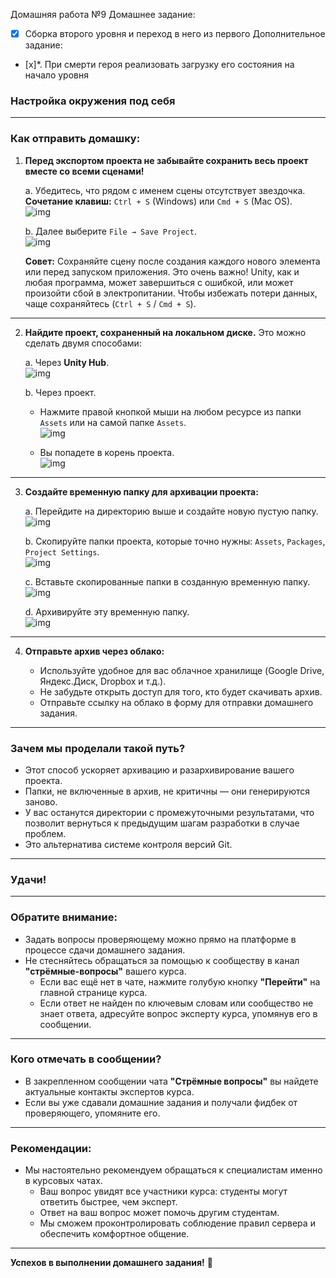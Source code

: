Домашняя работа №9
Домашнее задание:
- [x] Сборка второго уровня и переход в него из первого
Дополнительное задание:
- [x]*. При смерти героя реализовать загрузку его состояния на начало уровня


### Настройка окружения под себя

---

### Как отправить домашку:

1. **Перед экспортом проекта не забывайте сохранить весь проект вместе со всеми сценами!**

   a. Убедитесь, что рядом с именем сцены отсутствует звездочка.  
   **Сочетание клавиш:** `Ctrl + S` (Windows) или `Cmd + S` (Mac OS).  
   ![img](img/1.png)

   b. Далее выберите `File → Save Project`.  
   ![img](img/2.png)

   **Совет:** Сохраняйте сцену после создания каждого нового элемента или перед запуском приложения. Это очень важно! Unity, как и любая программа, может завершиться с ошибкой, или может произойти сбой в электропитании. Чтобы избежать потери данных, чаще сохраняйтесь (`Ctrl + S` / `Cmd + S`).

---

2. **Найдите проект, сохраненный на локальном диске.** Это можно сделать двумя способами:

   a. Через **Unity Hub**.  
   ![img](img/3.png)

   b. Через проект.
    - Нажмите правой кнопкой мыши на любом ресурсе из папки `Assets` или на самой папке `Assets`.  
      ![img](img/4.png)

    - Вы попадете в корень проекта.  
      ![img](img/5.png)

---

3. **Создайте временную папку для архивации проекта:**

   a. Перейдите на директорию выше и создайте новую пустую папку.  
   ![img](img/6.png)

   b. Скопируйте папки проекта, которые точно нужны: `Assets`, `Packages`, `Project Settings`.  
   ![img](img/7.png)

   c. Вставьте скопированные папки в созданную временную папку.  
   ![img](img/8.png)

   d. Архивируйте эту временную папку.  
   ![img](img/9.png)

---

4. **Отправьте архив через облако:**

    - Используйте удобное для вас облачное хранилище (Google Drive, Яндекс.Диск, Dropbox и т.д.).
    - Не забудьте открыть доступ для того, кто будет скачивать архив.
    - Отправьте ссылку на облако в форму для отправки домашнего задания.

---

### Зачем мы проделали такой путь?

- Этот способ ускоряет архивацию и разархивирование вашего проекта.
- Папки, не включенные в архив, не критичны — они генерируются заново.
- У вас останутся директории с промежуточными результатами, что позволит вернуться к предыдущим шагам разработки в случае проблем.
- Это альтернатива системе контроля версий Git.

---

### Удачи!

---

### Обратите внимание:

- Задать вопросы проверяющему можно прямо на платформе в процессе сдачи домашнего задания.
- Не стесняйтесь обращаться за помощью к сообществу в канал **"стрёмные-вопросы"** вашего курса.
    - Если вас ещё нет в чате, нажмите голубую кнопку **"Перейти"** на главной странице курса.
    - Если ответ не найден по ключевым словам или сообщество не знает ответа, адресуйте вопрос эксперту курса, упомянув его в сообщении.

---

### Кого отмечать в сообщении?

- В закрепленном сообщении чата **"Стрёмные вопросы"** вы найдете актуальные контакты экспертов курса.
- Если вы уже сдавали домашние задания и получали фидбек от проверяющего, упомяните его.

---

### Рекомендации:

- Мы настоятельно рекомендуем обращаться к специалистам именно в курсовых чатах.
    - Ваш вопрос увидят все участники курса: студенты могут ответить быстрее, чем эксперт.
    - Ответ на ваш вопрос может помочь другим студентам.
    - Мы сможем проконтролировать соблюдение правил сервера и обеспечить комфортное общение.

---

**Успехов в выполнении домашнего задания!** 🚀
